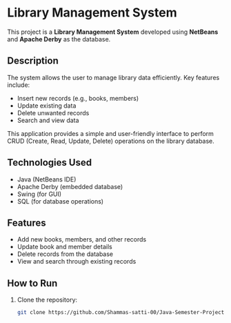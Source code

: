 # Library Management System

This project is a **Library Management System** developed using **NetBeans** and **Apache Derby** as the database.

## Description

The system allows the user to manage library data efficiently. Key features include:

- Insert new records (e.g., books, members)
- Update existing data
- Delete unwanted records
- Search and view data

This application provides a simple and user-friendly interface to perform CRUD (Create, Read, Update, Delete) operations on the library database.

## Technologies Used

- Java (NetBeans IDE)
- Apache Derby (embedded database)
- Swing (for GUI)
- SQL (for database operations)

## Features

- Add new books, members, and other records
- Update book and member details
- Delete records from the database
- View and search through existing records

## How to Run

1. Clone the repository:

   ```bash
   git clone https://github.com/Shammas-satti-00/Java-Semester-Project.git
